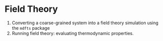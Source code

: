# Field Theory
1. Converting a coarse-grained system into a field theory simulation using the `mdfts` package
2. Running field theory: evaluating thermodynamic properties.
